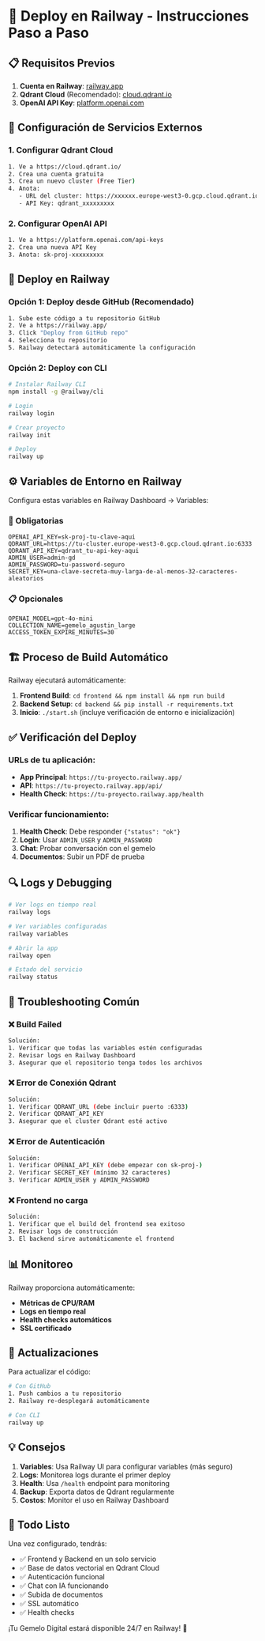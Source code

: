# 🚀 Deploy en Railway - Instrucciones Paso a Paso

## 📋 Requisitos Previos

1. **Cuenta en Railway**: [railway.app](https://railway.app)
2. **Qdrant Cloud** (Recomendado): [cloud.qdrant.io](https://cloud.qdrant.io)
3. **OpenAI API Key**: [platform.openai.com](https://platform.openai.com)

## 🔧 Configuración de Servicios Externos

### 1. Configurar Qdrant Cloud

```bash
1. Ve a https://cloud.qdrant.io/
2. Crea una cuenta gratuita
3. Crea un nuevo cluster (Free Tier)
4. Anota:
   - URL del cluster: https://xxxxxx.europe-west3-0.gcp.cloud.qdrant.io:6333
   - API Key: qdrant_xxxxxxxxx
```

### 2. Configurar OpenAI API

```bash
1. Ve a https://platform.openai.com/api-keys
2. Crea una nueva API Key
3. Anota: sk-proj-xxxxxxxxx
```

## 🚀 Deploy en Railway

### Opción 1: Deploy desde GitHub (Recomendado)

```bash
1. Sube este código a tu repositorio GitHub
2. Ve a https://railway.app/
3. Click "Deploy from GitHub repo"
4. Selecciona tu repositorio
5. Railway detectará automáticamente la configuración
```

### Opción 2: Deploy con CLI

```bash
# Instalar Railway CLI
npm install -g @railway/cli

# Login
railway login

# Crear proyecto
railway init

# Deploy
railway up
```

## ⚙️ Variables de Entorno en Railway

Configura estas variables en Railway Dashboard → Variables:

### 🔑 Obligatorias

```env
OPENAI_API_KEY=sk-proj-tu-clave-aqui
QDRANT_URL=https://tu-cluster.europe-west3-0.gcp.cloud.qdrant.io:6333
QDRANT_API_KEY=qdrant_tu-api-key-aqui
ADMIN_USER=admin-gd
ADMIN_PASSWORD=tu-password-seguro
SECRET_KEY=una-clave-secreta-muy-larga-de-al-menos-32-caracteres-aleatorios
```

### 📋 Opcionales

```env
OPENAI_MODEL=gpt-4o-mini
COLLECTION_NAME=gemelo_agustin_large
ACCESS_TOKEN_EXPIRE_MINUTES=30
```

## 🏗️ Proceso de Build Automático

Railway ejecutará automáticamente:

1. **Frontend Build**: `cd frontend && npm install && npm run build`
2. **Backend Setup**: `cd backend && pip install -r requirements.txt`
3. **Inicio**: `./start.sh` (incluye verificación de entorno e inicialización)

## ✅ Verificación del Deploy

### URLs de tu aplicación:

- **App Principal**: `https://tu-proyecto.railway.app/`
- **API**: `https://tu-proyecto.railway.app/api/`
- **Health Check**: `https://tu-proyecto.railway.app/health`

### Verificar funcionamiento:

1. **Health Check**: Debe responder `{"status": "ok"}`
2. **Login**: Usar `ADMIN_USER` y `ADMIN_PASSWORD`
3. **Chat**: Probar conversación con el gemelo
4. **Documentos**: Subir un PDF de prueba

## 🔍 Logs y Debugging

```bash
# Ver logs en tiempo real
railway logs

# Ver variables configuradas
railway variables

# Abrir la app
railway open

# Estado del servicio
railway status
```

## 🔧 Troubleshooting Común

### ❌ Build Failed

```bash
Solución:
1. Verificar que todas las variables estén configuradas
2. Revisar logs en Railway Dashboard
3. Asegurar que el repositorio tenga todos los archivos
```

### ❌ Error de Conexión Qdrant

```bash
Solución:
1. Verificar QDRANT_URL (debe incluir puerto :6333)
2. Verificar QDRANT_API_KEY
3. Asegurar que el cluster Qdrant esté activo
```

### ❌ Error de Autenticación

```bash
Solución:
1. Verificar OPENAI_API_KEY (debe empezar con sk-proj-)
2. Verificar SECRET_KEY (mínimo 32 caracteres)
3. Verificar ADMIN_USER y ADMIN_PASSWORD
```

### ❌ Frontend no carga

```bash
Solución:
1. Verificar que el build del frontend sea exitoso
2. Revisar logs de construcción
3. El backend sirve automáticamente el frontend
```

## 📊 Monitoreo

Railway proporciona automáticamente:
- **Métricas de CPU/RAM**
- **Logs en tiempo real**
- **Health checks automáticos**
- **SSL certificado**

## 🔄 Actualizaciones

Para actualizar el código:

```bash
# Con GitHub
1. Push cambios a tu repositorio
2. Railway re-desplegará automáticamente

# Con CLI
railway up
```

## 💡 Consejos

1. **Variables**: Usa Railway UI para configurar variables (más seguro)
2. **Logs**: Monitorea logs durante el primer deploy
3. **Health**: Usa `/health` endpoint para monitoring
4. **Backup**: Exporta datos de Qdrant regularmente
5. **Costos**: Monitor el uso en Railway Dashboard

## 🎯 Todo Listo

Una vez configurado, tendrás:
- ✅ Frontend y Backend en un solo servicio
- ✅ Base de datos vectorial en Qdrant Cloud
- ✅ Autenticación funcional
- ✅ Chat con IA funcionando
- ✅ Subida de documentos
- ✅ SSL automático
- ✅ Health checks

¡Tu Gemelo Digital estará disponible 24/7 en Railway! 🎉